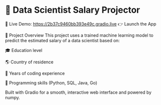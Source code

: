 # 💼 Data Scientist Salary Projector

🔗 Live Demo: https://2b37c9460bb393e49c.gradio.live 
👉 Launch the App

🚀 Project Overview
This project uses a trained machine learning model to predict the estimated salary of a data scientist based on:

🎓 Education level

🌎 Country of residence

🧠 Years of coding experience

🧰 Programming skills (Python, SQL, Java, Go)

Built with Gradio for a smooth, interactive web interface and powered by numpy. 
